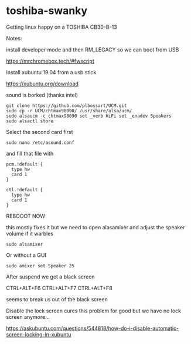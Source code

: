 # toshiba-swanky
Getting linux happy on a TOSHIBA CB30-B-13

Notes:

install developer mode and then RM_LEGACY so we can boot from USB

https://mrchromebox.tech/#fwscript


Install xubuntu 19.04 from a usb stick

https://xubuntu.org/download


sound is borked (thanks intel)

	git clone https://github.com/plbossart/UCM.git
	sudo cp -r UCM/chtmax98090/ /usr/share/alsa/ucm/
	sudo alsaucm -c chtmax98090 set _verb HiFi set _enadev Speakers
	sudo alsactl store

Select the second card first

	sudo nano /etc/asound.conf

and fill that file with

	pcm.!default {
	  type hw
	  card 1
	}

	ctl.!default {
	  type hw
	  card 1
	}


REBOOOT NOW

this mostly fixes it but we need to open alasamixer and adjust the speaker volume if it warbles

	sudo alsamixer

Or without a GUI

	sudo amixer set Speaker 25


After suspend we get a black screen

CTRL+ALT+F6
CTRL+ALT+F7
CTRL+ALT+F8

seems to break us out of the black screen

Disable the lock screen cures this problem for good but we have no lock screen anymore...

https://askubuntu.com/questions/544818/how-do-i-disable-automatic-screen-locking-in-xubuntu



